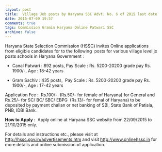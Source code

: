 ```yaml
---
layout: post
title:  Village Job posts by Haryana SSC Advt. No. 6 of 2015 last date 21st Oct-2015
date: 2015-07-09 19:57
comments: true
tags: Commission Gramin Haryana Online Patwari SSC
archive: false
---
```

Haryana State Selection Commission (HSSC) invites Online applications from eligible candidates for to the following  posts for various village level jo posts schools in Haryana Government :

- Canal Patwari : 892 posts, Pay Scale : Rs. 5200-20200 grade pay Rs. 1900/-, Age : 18-42 years 

- Gram Sachiv : 435 posts,  Pay Scale : Rs. 5200-20200 grade pay Rs. 1900/-, Age : 17-42 years 

Application Fee :  Rs.100/-  (Rs.50/- for female of Haryana) for General and Rs.25/- for SC/ BC/ SBC/ EBPG  (Rs.13/- for femal of Haryana) to be deposited by payment challan or net banking of SBI, State Bank of Patiala, PNB, IDBI Bank. 

**How to Apply** :  Apply online at Haryana SSC website from 22/09/2015 to 21/10/2015 only. 

For details and instructions etc., please visit  at <http://hssc.gov.in/advertisements.htm> and visit <http://www.onlinehssc.in> for more details and online submission of application. 





